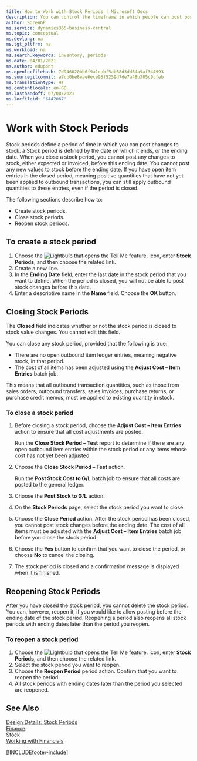 ```yaml
---
title: How to Work with Stock Periods | Microsoft Docs
description: You can control the timeframe in which people can post post changes to stock by defining stock periods.
author: SorenGP
ms.service: dynamics365-business-central
ms.topic: conceptual
ms.devlang: na
ms.tgt_pltfrm: na
ms.workload: na
ms.search.keywords: inventory, periods
ms.date: 04/01/2021
ms.author: edupont
ms.openlocfilehash: 7d946020bb6f9a1eabf5ab68d3dd64a9af344993
ms.sourcegitcommit: a7cb0be8eae6ece95f5259d7de7a48b385c9cfeb
ms.translationtype: HT
ms.contentlocale: en-GB
ms.lasthandoff: 07/08/2021
ms.locfileid: "6442067"
---
```

# <a name="work-with-inventory-periods"></a>Work with Stock Periods
Stock periods define a period of time in which you can post changes to stock. a Stock period is defined by the date on which it ends, or the ending date. When you close a stock period, you cannot post any changes to stock, either expected or invoiced, before this ending date. You cannot post any new values to stock before the ending date. If you have open item entries in the closed period, meaning positive quantities that have not yet been applied to outbound transactions, you can still apply outbound quantities to these entries, even if the period is closed.  

The following sections describe how to:

* Create stock periods.  
* Close stock periods.  
* Reopen stock periods.  

## <a name="to-create-an-inventory-period"></a>To create a stock period  
1. Choose the ![Lightbulb that opens the Tell Me feature.](media/ui-search/search_small.png "Tell me what you want to do") icon, enter **Stock Periods**, and then choose the related link.  
2. Create a new line.  
3. In the **Ending Date** field, enter the last date in the stock period that you want to define. When the period is closed, you will not be able to post stock changes before this date.  
4. Enter a descriptive name in the **Name** field. Choose the **OK** button.  

## <a name="closing-inventory-periods"></a>Closing Stock Periods  
The **Closed** field indicates whether or not the stock period is closed to stock value changes. You cannot edit this field.  

You can close any stock period, provided that the following is true:  

* There are no open outbound item ledger entries, meaning negative stock, in that period.  
* The cost of all items has been adjusted using the **Adjust Cost – Item Entries** batch job.  

This means that all outbound transaction quantities, such as those from sales orders, outbound transfers, sales invoices, purchase returns, or purchase credit memos, must be applied to existing quantity in stock.  

### <a name="to-close-an-inventory-period"></a>To close a stock period  
1. Before closing a stock period, choose the **Adjust Cost – Item Entries** action to ensure that all cost adjustments are posted.

     Run the **Close Stock Period – Test** report to determine if there are any open outbound item entries within the stock period or any items whose cost has not yet been adjusted.  
2. Choose the **Close Stock Period – Test** action.  

     Run the **Post Stock Cost to G/L** batch job to ensure that all costs are posted to the general ledger.  
3. Choose the **Post Stock to G/L** action.  
4. On the **Stock Periods** page, select the stock period you want to close.  
5. Choose the **Close Period** action. After the stock period has been closed, you cannot post stock changes before the ending date. The cost of all items must be adjusted with the **Adjust Cost – Item Entries** batch job before you close the stock period.  
6. Choose the **Yes** button to confirm that you want to close the period, or choose **No** to cancel the closing.  
7. The stock period is closed and a confirmation message is displayed when it is finished.  

## <a name="reopening-inventory-periods"></a>Reopening Stock Periods  
After you have closed the stock period, you cannot delete the stock period. You can, however, reopen it, if you would like to allow posting before the ending date of the stock period. Reopening a period also reopens all stock periods with ending dates later than the period you reopen.  

### <a name="to-reopen-an-inventory-period"></a>To reopen a stock period  
1. Choose the ![Lightbulb that opens the Tell Me feature.](media/ui-search/search_small.png "Tell me what you want to do") icon, enter **Stock Periods**, and then choose the related link.  
2. Select the stock period you want to reopen.  
3. Choose the **Reopen Period** period action. Confirm that you want to reopen the period.  
4. All stock periods with ending dates later than the period you selected are reopened.  

## <a name="see-also"></a>See Also  
[Design Details: Stock Periods](design-details-inventory-periods.md)  
[Finance](finance.md)  
[Stock](inventory-manage-inventory.md)  
[Working with Financials](ui-work-product.md)


[!INCLUDE[footer-include](includes/footer-banner.md)]